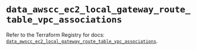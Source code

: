 # `data_awscc_ec2_local_gateway_route_table_vpc_associations`

Refer to the Terraform Registry for docs: [`data_awscc_ec2_local_gateway_route_table_vpc_associations`](https://registry.terraform.io/providers/hashicorp/awscc/0.70.0/docs/data-sources/ec2_local_gateway_route_table_vpc_associations).
